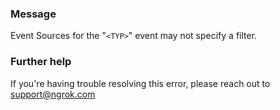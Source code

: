 
### Message
Event Sources for the "<code>&lt;TYP&gt;</code>" event may not specify a filter.

### Further help
If you're having trouble resolving this error, please reach out to [support@ngrok.com](mailto:support@ngrok.com?subject=Help%20with%20ERR_NGROK_5402)

